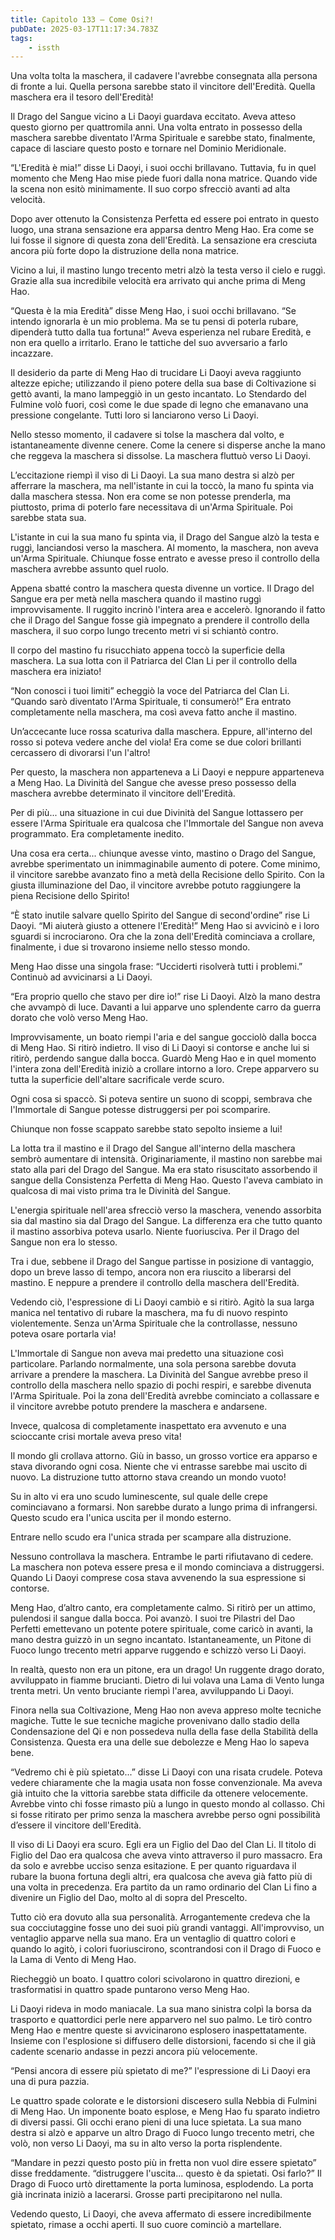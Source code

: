 ```yaml
---
title: Capitolo 133 – Come Osi?!
pubDate: 2025-03-17T11:17:34.783Z
tags:
    - issth
---
```



Una volta tolta la maschera, il cadavere l'avrebbe consegnata alla persona di fronte a lui. Quella persona sarebbe stato il vincitore dell'Eredità. Quella maschera era il tesoro dell'Eredità!


Il Drago del Sangue vicino a Li Daoyi guardava eccitato. Aveva atteso questo giorno per quattromila anni. Una volta entrato in possesso della maschera sarebbe diventato l'Arma Spirituale e sarebbe stato, finalmente, capace di lasciare questo posto e tornare nel Dominio Meridionale.


“L'Eredità è mia!” disse Li Daoyi, i suoi occhi brillavano. Tuttavia, fu in quel momento che Meng Hao mise piede fuori dalla nona matrice. Quando vide la scena non esitò minimamente. Il suo corpo sfrecciò avanti ad alta velocità.


Dopo aver ottenuto la Consistenza Perfetta ed essere poi entrato in questo luogo, una strana sensazione era apparsa dentro Meng Hao. Era come se lui fosse il signore di questa zona dell'Eredità. La sensazione era cresciuta ancora più forte dopo la distruzione della nona matrice.


Vicino a lui, il mastino lungo trecento metri alzò la testa verso il cielo e ruggì. Grazie alla sua incredibile velocità era arrivato qui anche prima di Meng Hao.


“Questa è la mia Eredità” disse Meng Hao, i suoi occhi brillavano. “Se intendo ignorarla è un mio problema. Ma se tu pensi di poterla rubare, dipenderà tutto dalla tua fortuna!” Aveva esperienza nel rubare Eredità, e non era quello a irritarlo. Erano le tattiche del suo avversario a farlo incazzare.


Il desiderio da parte di Meng Hao di trucidare Li Daoyi aveva raggiunto altezze epiche; utilizzando il pieno potere della sua base di Coltivazione si gettò avanti, la mano lampeggiò in un gesto incantato. Lo Stendardo del Fulmine volò fuori, così come le due spade di legno che emanavano una pressione congelante. Tutti loro si lanciarono verso Li Daoyi.


Nello stesso momento, il cadavere si tolse la maschera dal volto, e istantaneamente divenne cenere. Come la cenere si disperse anche la mano che reggeva la maschera si dissolse. La maschera fluttuò verso Li Daoyi.


L’eccitazione riempì il viso di Li Daoyi. La sua mano destra si alzò per afferrare la maschera, ma nell'istante in cui la toccò, la mano fu spinta via dalla maschera stessa. Non era come se non potesse prenderla, ma piuttosto, prima di poterlo fare necessitava di un'Arma Spirituale. Poi sarebbe stata sua.


L'istante in cui la sua mano fu spinta via, il Drago del Sangue alzò la testa e ruggì, lanciandosi verso la maschera. Al momento, la maschera, non aveva un'Arma Spirituale. Chiunque fosse entrato e avesse preso il controllo della maschera avrebbe assunto quel ruolo.


Appena sbatté contro la maschera questa divenne un vortice. Il Drago del Sangue era per metà nella maschera quando il mastino ruggì improvvisamente. Il ruggito incrinò l'intera area e accelerò. Ignorando il fatto che il Drago del Sangue fosse già impegnato a prendere il controllo della maschera, il suo corpo lungo trecento metri vi si schiantò contro.


Il corpo del mastino fu risucchiato appena toccò la superficie della maschera. La sua lotta con il Patriarca del Clan Li per il controllo della maschera era iniziato!


“Non conosci i tuoi limiti” echeggiò la voce del Patriarca del Clan Li. “Quando sarò diventato l'Arma Spirituale, ti consumerò!” Era entrato completamente nella maschera, ma così aveva fatto anche il mastino.


Un’accecante luce rossa scaturiva dalla maschera. Eppure, all'interno del rosso si poteva vedere anche del viola! Era come se due colori brillanti cercassero di divorarsi l'un l'altro!


Per questo, la maschera non apparteneva a Li Daoyi e neppure apparteneva a Meng Hao. La Divinità del Sangue che avesse preso possesso della maschera avrebbe determinato il vincitore dell'Eredità.


Per di più... una situazione in cui due Divinità del Sangue lottassero per essere l'Arma Spirituale era qualcosa che l'Immortale del Sangue non aveva programmato. Era completamente inedito.


Una cosa era certa... chiunque avesse vinto, mastino o Drago del Sangue, avrebbe sperimentato un inimmaginabile aumento di potere. Come minimo, il vincitore sarebbe avanzato fino a metà della Recisione dello Spirito. Con la giusta illuminazione del Dao, il vincitore avrebbe potuto raggiungere la piena Recisione dello Spirito!


“È stato inutile salvare quello Spirito del Sangue di second'ordine” rise Li Daoyi. “Mi aiuterà giusto a ottenere l'Eredità!” Meng Hao si avvicinò e i loro sguardi si incrociarono. Ora che la zona dell'Eredità cominciava a crollare, finalmente, i due si trovarono insieme nello stesso mondo.


Meng Hao disse una singola frase: “Ucciderti risolverà tutti i problemi.” Continuò ad avvicinarsi a Li Daoyi.


“Era proprio quello che stavo per dire io!” rise Li Daoyi. Alzò la mano destra che avvampò di luce. Davanti a lui apparve uno splendente carro da guerra dorato che volò verso Meng Hao.


Improvvisamente, un boato riempi l'aria e del sangue gocciolò dalla bocca di Meng Hao. Si ritirò indietro. Il viso di Li Daoyi si contorse e anche lui si ritirò, perdendo sangue dalla bocca. Guardò Meng Hao e in quel momento l'intera zona dell'Eredità iniziò a crollare intorno a loro. Crepe apparvero su tutta la superficie dell'altare sacrificale verde scuro.


Ogni cosa si spaccò. Si poteva sentire un suono di scoppi, sembrava che l'Immortale di Sangue potesse distruggersi per poi scomparire.


Chiunque non fosse scappato sarebbe stato sepolto insieme a lui!


La lotta tra il mastino e il Drago del Sangue all'interno della maschera sembrò aumentare di intensità. Originariamente, il mastino non sarebbe mai stato alla pari del Drago del Sangue. Ma era stato risuscitato assorbendo il sangue della Consistenza Perfetta di Meng Hao. Questo l'aveva cambiato in qualcosa di mai visto prima tra le Divinità del Sangue.


L'energia spirituale nell'area sfrecciò verso la maschera, venendo assorbita sia dal mastino sia dal Drago del Sangue. La differenza era che tutto quanto il mastino assorbiva poteva usarlo. Niente fuoriusciva. Per il Drago del Sangue non era lo stesso.


Tra i due, sebbene il Drago del Sangue partisse in posizione di vantaggio, dopo un breve lasso di tempo, ancora non era riuscito a liberarsi del mastino. E neppure a prendere il controllo della maschera dell'Eredità.


Vedendo ciò, l'espressione di Li Daoyi cambiò e si ritirò. Agitò la sua larga manica nel tentativo di rubare la maschera, ma fu di nuovo respinto violentemente. Senza un'Arma Spirituale che la controllasse, nessuno poteva osare portarla via!


L'Immortale di Sangue non aveva mai predetto una situazione così particolare. Parlando normalmente, una sola persona sarebbe dovuta arrivare a prendere la maschera. La Divinità del Sangue avrebbe preso il controllo della maschera nello spazio di pochi respiri, e sarebbe divenuta l'Arma Spirituale. Poi la zona dell'Eredità avrebbe cominciato a collassare e il vincitore avrebbe potuto prendere la maschera e andarsene.


Invece, qualcosa di completamente inaspettato era avvenuto e una scioccante crisi mortale aveva preso vita!


Il mondo gli crollava attorno. Giù in basso, un grosso vortice era apparso e stava divorando ogni cosa. Niente che vi entrasse sarebbe mai uscito di nuovo. La distruzione tutto attorno stava creando un mondo vuoto!


Su in alto vi era uno scudo luminescente, sul quale delle crepe cominciavano a formarsi. Non sarebbe durato a lungo prima di infrangersi. Questo scudo era l'unica uscita per il mondo esterno.


Entrare nello scudo era l'unica strada per scampare alla distruzione.


Nessuno controllava la maschera. Entrambe le parti rifiutavano di cedere. La maschera non poteva essere presa e il mondo cominciava a distruggersi. Quando Li Daoyi comprese cosa stava avvenendo la sua espressione si contorse.


Meng Hao, d’altro canto, era completamente calmo. Si ritirò per un attimo, pulendosi il sangue dalla bocca. Poi avanzò. I suoi tre Pilastri del Dao Perfetti emettevano un potente potere spirituale, come caricò in avanti, la mano destra guizzò in un segno incantato. Istantaneamente, un Pitone di Fuoco lungo trecento metri apparve ruggendo e schizzò verso Li Daoyi.


In realtà, questo non era un pitone, era un drago! Un ruggente drago dorato, avviluppato in fiamme brucianti. Dietro di lui volava una Lama di Vento lunga trenta metri. Un vento bruciante riempì l'area, avviluppando Li Daoyi.


Finora nella sua Coltivazione, Meng Hao non aveva appreso molte tecniche magiche. Tutte le sue tecniche magiche provenivano dallo stadio della Condensazione del Qi e non possedeva nulla della fase della Stabilità della Consistenza. Questa era una delle sue debolezze e Meng Hao lo sapeva bene.


“Vedremo chi è più spietato...” disse Li Daoyi con una risata crudele. Poteva vedere chiaramente che la magia usata non fosse convenzionale. Ma aveva già intuito che la vittoria sarebbe stata difficile da ottenere velocemente. Avrebbe vinto chi fosse rimasto più a lungo in questo mondo al collasso. Chi si fosse ritirato per primo senza la maschera avrebbe perso ogni possibilità d’essere il vincitore dell'Eredità.


Il viso di Li Daoyi era scuro. Egli era un Figlio del Dao del Clan Li. Il titolo di Figlio del Dao era qualcosa che aveva vinto attraverso il puro massacro. Era da solo e avrebbe ucciso senza esitazione. E per quanto riguardava il rubare la buona fortuna degli altri, era qualcosa che aveva già fatto più di una volta in precedenza. Era partito da un ramo ordinario del Clan Li fino a divenire un Figlio del Dao, molto al di sopra del Prescelto.


Tutto ciò era dovuto alla sua personalità. Arrogantemente credeva che la sua cocciutaggine fosse uno dei suoi più grandi vantaggi. All'improvviso, un ventaglio apparve nella sua mano. Era un ventaglio di quattro colori e quando lo agitò, i colori fuoriuscirono, scontrandosi con il Drago di Fuoco e la Lama di Vento di Meng Hao.


Riecheggiò un boato. I quattro colori scivolarono in quattro direzioni, e trasformatisi in quattro spade puntarono verso Meng Hao.


Li Daoyi rideva in modo maniacale. La sua mano sinistra colpì la borsa da trasporto e quattordici perle nere apparvero nel suo palmo. Le tirò contro Meng Hao e mentre queste si avvicinarono esplosero inaspettatamente. Insieme con l'esplosione si diffusero delle distorsioni, facendo si che il già cadente scenario andasse in pezzi ancora più velocemente.


“Pensi ancora di essere più spietato di me?” l'espressione di Li Daoyi era una di pura pazzia.


Le quattro spade colorate e le distorsioni discesero sulla Nebbia di Fulmini di Meng Hao. Un imponente boato esplose, e Meng Hao fu sparato indietro di diversi passi. Gli occhi erano pieni di una luce spietata. La sua mano destra si alzò e apparve un altro Drago di Fuoco lungo trecento metri, che volò, non verso Li Daoyi, ma su in alto verso la porta risplendente.


“Mandare in pezzi questo posto più in fretta non vuol dire essere spietato” disse freddamente. “distruggere l'uscita... questo è da spietati. Osi farlo?” Il Drago di Fuoco urtò direttamente la porta luminosa, esplodendo. La porta già incrinata iniziò a lacerarsi. Grosse parti precipitarono nel nulla.


Vedendo questo, Li Daoyi, che aveva affermato di essere incredibilmente spietato, rimase a occhi aperti. Il suo cuore cominciò a martellare.
                                


                                



